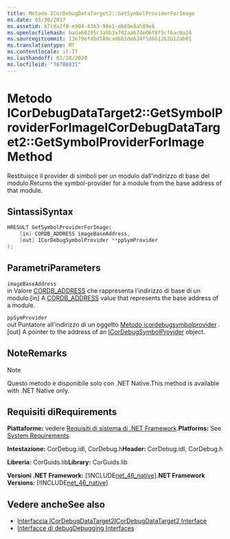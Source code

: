 ```yaml
---
title: Metodo ICorDebugDataTarget2::GetSymbolProviderForImage
ms.date: 03/30/2017
ms.assetid: b7c0a2f0-e904-43b3-98e1-d669e8a589e8
ms.openlocfilehash: bada60295c3a9b3a702aa674e06f8f5cf6ac0a24
ms.sourcegitcommit: 13e79efdbd589cad6b1de634f5d6b1262b12ab01
ms.translationtype: MT
ms.contentlocale: it-IT
ms.lasthandoff: 01/28/2020
ms.locfileid: "76788831"
---
```

# <a name="icordebugdatatarget2getsymbolproviderforimage-method"></a><span data-ttu-id="9f047-102">Metodo ICorDebugDataTarget2::GetSymbolProviderForImage</span><span class="sxs-lookup"><span data-stu-id="9f047-102">ICorDebugDataTarget2::GetSymbolProviderForImage Method</span></span>
<span data-ttu-id="9f047-103">Restituisce il provider di simboli per un modulo dall'indirizzo di base del modulo.</span><span class="sxs-lookup"><span data-stu-id="9f047-103">Returns the symbol-provider for a module from the base address of that module.</span></span>  
  
## <a name="syntax"></a><span data-ttu-id="9f047-104">Sintassi</span><span class="sxs-lookup"><span data-stu-id="9f047-104">Syntax</span></span>  
  
```cpp  
HRESULT GetSymbolProviderForImage(  
    [in] CORDB_ADDRESS imageBaseAddress,   
    [out] ICorDebugSymbolProvider **ppSymProvider  
);  
```  
  
## <a name="parameters"></a><span data-ttu-id="9f047-105">Parametri</span><span class="sxs-lookup"><span data-stu-id="9f047-105">Parameters</span></span>  
 `imageBaseAddress`  
 <span data-ttu-id="9f047-106">in Valore [CORDB_ADDRESS](../../../../docs/framework/unmanaged-api/common-data-types-unmanaged-api-reference.md) che rappresenta l'indirizzo di base di un modulo.</span><span class="sxs-lookup"><span data-stu-id="9f047-106">[in] A [CORDB_ADDRESS](../../../../docs/framework/unmanaged-api/common-data-types-unmanaged-api-reference.md) value that represents the base address of a module.</span></span>  
  
 `ppSymProvider`  
 <span data-ttu-id="9f047-107">out Puntatore all'indirizzo di un oggetto [Metodo icordebugsymbolprovider](icordebugsymbolprovider-interface.md) .</span><span class="sxs-lookup"><span data-stu-id="9f047-107">[out] A pointer to the address of an [ICorDebugSymbolProvider](icordebugsymbolprovider-interface.md) object.</span></span>  
  
## <a name="remarks"></a><span data-ttu-id="9f047-108">Note</span><span class="sxs-lookup"><span data-stu-id="9f047-108">Remarks</span></span>  
  
> [!NOTE]
> <span data-ttu-id="9f047-109">Questo metodo è disponibile solo con .NET Native.</span><span class="sxs-lookup"><span data-stu-id="9f047-109">This method is available with .NET Native only.</span></span>  
  
## <a name="requirements"></a><span data-ttu-id="9f047-110">Requisiti di</span><span class="sxs-lookup"><span data-stu-id="9f047-110">Requirements</span></span>  
 <span data-ttu-id="9f047-111">**Piattaforme:** vedere [Requisiti di sistema di .NET Framework](../../../../docs/framework/get-started/system-requirements.md).</span><span class="sxs-lookup"><span data-stu-id="9f047-111">**Platforms:** See [System Requirements](../../../../docs/framework/get-started/system-requirements.md).</span></span>  
  
 <span data-ttu-id="9f047-112">**Intestazione:** CorDebug.idl, CorDebug.h</span><span class="sxs-lookup"><span data-stu-id="9f047-112">**Header:** CorDebug.idl, CorDebug.h</span></span>  
  
 <span data-ttu-id="9f047-113">**Libreria:** CorGuids.lib</span><span class="sxs-lookup"><span data-stu-id="9f047-113">**Library:** CorGuids.lib</span></span>  
  
 <span data-ttu-id="9f047-114">**Versioni .NET Framework:** [!INCLUDE[net_46_native](../../../../includes/net-46-native-md.md)]</span><span class="sxs-lookup"><span data-stu-id="9f047-114">**.NET Framework Versions:** [!INCLUDE[net_46_native](../../../../includes/net-46-native-md.md)]</span></span>  
  
## <a name="see-also"></a><span data-ttu-id="9f047-115">Vedere anche</span><span class="sxs-lookup"><span data-stu-id="9f047-115">See also</span></span>

- [<span data-ttu-id="9f047-116">Interfaccia ICorDebugDataTarget2</span><span class="sxs-lookup"><span data-stu-id="9f047-116">ICorDebugDataTarget2 Interface</span></span>](icordebugdatatarget2-interface.md)
- [<span data-ttu-id="9f047-117">Interfacce di debug</span><span class="sxs-lookup"><span data-stu-id="9f047-117">Debugging Interfaces</span></span>](debugging-interfaces.md)

